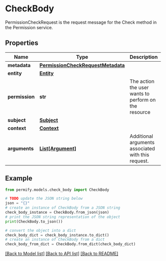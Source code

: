 # CheckBody

PermissionCheckRequest is the request message for the Check method in the Permission service.

## Properties

Name | Type | Description | Notes
------------ | ------------- | ------------- | -------------
**metadata** | [**PermissionCheckRequestMetadata**](PermissionCheckRequestMetadata.md) |  | [optional] 
**entity** | [**Entity**](Entity.md) |  | [optional] 
**permission** | **str** | The action the user wants to perform on the resource | [optional] 
**subject** | [**Subject**](Subject.md) |  | [optional] 
**context** | [**Context**](Context.md) |  | [optional] 
**arguments** | [**List[Argument]**](Argument.md) | Additional arguments associated with this request. | [optional] 

## Example

```python
from permify.models.check_body import CheckBody

# TODO update the JSON string below
json = "{}"
# create an instance of CheckBody from a JSON string
check_body_instance = CheckBody.from_json(json)
# print the JSON string representation of the object
print(CheckBody.to_json())

# convert the object into a dict
check_body_dict = check_body_instance.to_dict()
# create an instance of CheckBody from a dict
check_body_from_dict = CheckBody.from_dict(check_body_dict)
```
[[Back to Model list]](../README.md#documentation-for-models) [[Back to API list]](../README.md#documentation-for-api-endpoints) [[Back to README]](../README.md)



